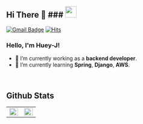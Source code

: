 
## Hi There 👋 ### <img src="https://github.com/souvikguria98/souvikguria98/blob/master/Hi.gif" width="30">

[![Gmail Badge](https://img.shields.io/badge/Gmail-d14836?style=flat-square&logo=Gmail&logoColor=white&link=mailto:wkdgus7113@gmail.com)](mailto:wkdgus7113@gmail.com)
[![Hits](https://hits.seeyoufarm.com/api/count/incr/badge.svg?url=https%3A%2F%2Fgithub.com%2F%2520huey-J&count_bg=%23B2B2B2&title_bg=%23555555&icon=darkreader.svg&icon_color=%23EFEFEF&title=Visitors&edge_flat=true)](https://hits.seeyoufarm.com)

### Hello, I'm Huey-J! 
- 🔭 I’m currently working as a **backend developer**.
- 🌱 I’m currently learning **Spring**, **Django**, **AWS**.

<br>

## Github Stats  
<table><tr><td valign="top" width="50%">

<img src="https://github-readme-stats.vercel.app/api?username=Huey-J&show_icons=true&count_private=true&hide_border=true" align="left" style="width: 100%" />

</td><td valign="top" width="50%">

<img src="https://github-readme-stats.vercel.app/api/top-langs/?username=Huey-J&hide_border=true&layout=compact" align="left" style="width: 100%" />

</td></tr></table>  
